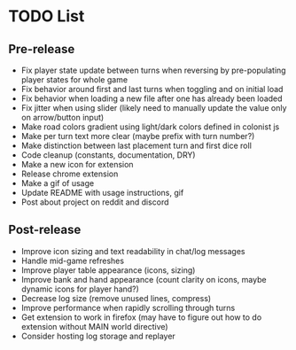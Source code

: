# TODO List

## Pre-release

- Fix player state update between turns when reversing by pre-populating player states for whole game
- Fix behavior around first and last turns when toggling and on initial load
- Fix behavior when loading a new file after one has already been loaded
- Fix jitter when using slider (likely need to manually update the value only on arrow/button input)
- Make road colors gradient using light/dark colors defined in colonist js
- Make per turn text more clear (maybe prefix with turn number?)
- Make distinction between last placement turn and first dice roll
- Code cleanup (constants, documentation, DRY)
- Make a new icon for extension
- Release chrome extension
- Make a gif of usage
- Update README with usage instructions, gif
- Post about project on reddit and discord

## Post-release

- Improve icon sizing and text readability in chat/log messages
- Handle mid-game refreshes
- Improve player table appearance (icons, sizing)
- Improve bank and hand appearance (count clarity on icons, maybe dynamic icons for player hand?)
- Decrease log size (remove unused lines, compress)
- Improve performance when rapidly scrolling through turns
- Get extension to work in firefox (may have to figure out how to do extension without MAIN world directive)
- Consider hosting log storage and replayer
